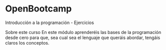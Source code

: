 # OpenBootcamp
Introducción a la programación - Ejercicios

Sobre este curso
En este módulo aprenderéis las bases de la programación desde cero para que, sea cual sea el lenguaje que queráis abordar, tengáis claros los conceptos.
